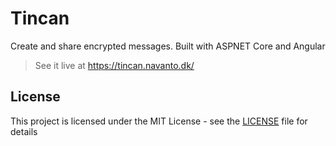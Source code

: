 # Tincan
Create and share encrypted messages. Built with ASPNET Core and Angular

> See it live at https://tincan.navanto.dk/

## License

This project is licensed under the MIT License - see the [LICENSE](LICENSE) file for details
